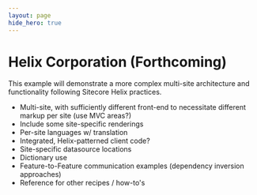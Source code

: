 ```yaml
---
layout: page
hide_hero: true
---
```

# Helix Corporation (Forthcoming)

This example will demonstrate a more complex multi-site architecture and
functionality following Sitecore Helix practices.

* Multi-site, with sufficiently different front-end to necessitate different markup per site (use MVC areas?)
* Include some site-specific renderings
* Per-site languages w/ translation
* Integrated, Helix-patterned client code?
* Site-specific datasource locations
* Dictionary use
* Feature-to-Feature communication examples (dependency inversion approaches)
* Reference for other recipes / how-to's